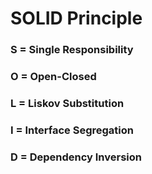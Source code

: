 # SOLID Principle

### S = Single Responsibility

### O = Open-Closed 

### L =  Liskov Substitution

### I =  Interface Segregation

### D =  Dependency Inversion
